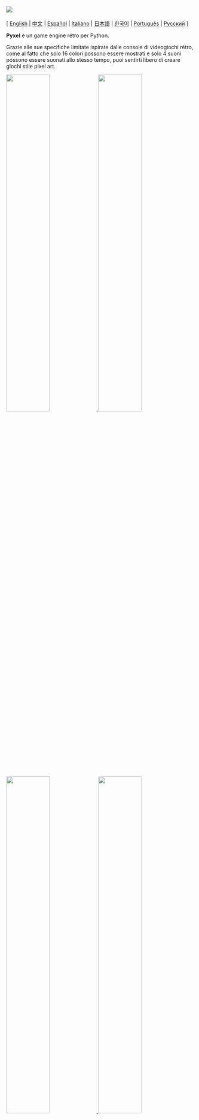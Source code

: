# <img src="images/pyxel_logo_152x64.png">

[ [English](README.md) | [中文](README.cn.md) | [Español](README.es.md) | [Italiano](README.it.md) | [日本語](README.ja.md) | [한국어](README.ko.md) | [Português](README.pt.md) | [Русский](README.ru.md) ]

**Pyxel** è un game engine rétro per Python.

Grazie alle sue specifiche limitate ispirate dalle console di videogiochi rétro, come al fatto che solo 16 colori possono essere mostrati e solo 4 suoni possono essere suonati allo stesso tempo, puoi sentirti libero di creare giochi stile pixel art.

<a href="pyxel/examples/01_hello_pyxel.py" target="_blank">
<img src="pyxel/examples/screenshots/01_hello_pyxel.gif" width="48%">
</a>

<a href="pyxel/examples/02_jump_game.py" target="_blank">
<img src="pyxel/examples/screenshots/02_jump_game.gif" width="48%">
</a>

<a href="pyxel/examples/03_draw_api.py" target="_blank">
<img src="pyxel/examples/screenshots/03_draw_api.gif" width="48%">
</a>

<a href="pyxel/examples/04_sound_api.py" target="_blank">
<img src="pyxel/examples/screenshots/04_sound_api.gif" width="48%">
</a>

<a href="pyxel/editor/screenshots/image_tilemap_editor.gif" target="_blank">
<img src="pyxel/editor/screenshots/image_tilemap_editor.gif" width="48%">
</a>

<a href="pyxel/editor/screenshots/sound_music_editor.gif" target="_blank">
<img src="pyxel/editor/screenshots/sound_music_editor.gif" width="48%">
</a>

Le specifiche della console di gioco e API per Pyxel si riferiscono ai mozzafiato [PICO-8](https://www.lexaloffle.com/pico-8.php) e [TIC-80](https://tic.computer/).

Pyxel è open source e libero da usare. Cominciamo a fare giochi rétro con Pyxel!

## Specifiche

- Funziona su Windows, Mac, e Linux
- Codice si scrive con Python3
- Palette di 16 colori fissi
- 3 banche di immagini di dimensioni 256x256
- 8 tilemap di dimensioni 256x256
- 4 canali con 64 suoni definibili
- 8 musiche che possono combinare suoni arbitrari
- Input di tastiera, mouse, e controller
- Editor suoni e immagini

### Palette colori

<img src="pyxel/examples/screenshots/05_color_palette.png">
<br><br>
<img src="images/pyxel_palette.png">

## Come installare

### Windows

Prima di tutto, installa [Python3](https://www.python.org/) (versione 3.6.8 o maggiore).

Una volta che hai installato Python con l'installer ufficiale, **aggiungi Python alla PATH** selezionando il tasto mostrato qui:

<img src="images/python_installer.png">

Dopo, installa Pyxel con il comando `pip` seguente dalla linea di comando:

```sh
pip install -U pyxel
```

### Mac

Prima di tutto, nell'ambiente dove è installato [Homebrew](https://brew.sh/) installa [Python3](https://www.python.org/) (versione 3.6.8 o maggiore) e i pacchetti necessari con il comando seguente:

```sh
brew install python3 gcc sdl2 sdl2_image gifsicle
```

Si può installare Python3 in altri modi, ma tieni conto che bisognerebbe installare altre librerie.

Dopo, **riavvia il terminale** e installa Pyxel con il comando `pip3`:

```sh
pip3 install -U pyxel
```

### Linux

Installa [Python3](https://www.python.org/) (versione 3.6.8 o maggiore) e i pacchetti necessari nel modo appropriato per ogni distribuzione.

**Ubuntu:**

```sh
sudo apt install python3 python3-pip libsdl2-dev libsdl2-image-dev gifsicle
sudo -H pip3 install -U pyxel
```

**openSUSE:**

```sh
sudo zypper install python3 python3-pip libSDL2-devel libSDL2_image-devel gifsicle
sudo -H pip3 install -U pyxel
```

### Altri ambienti

Per installare Pyxel in un ambiente diverso da quelli precedenti (32-bit Linux, Raspberry PI, ecc.), segui i procedimenti seguenti per compilare:

#### Installa strumenti e pacchetti necessari

- Toolchain compilazione C++ (dovrebbe includere i comandi gcc e make)
- libsdl2-dev e libsdl2-image-dev
- [Python3](https://www.python.org/) (versione 3.6.8 o maggiore) e comando pip

#### Esegui il comando seguente in qualsiasi cartella

```sh
git clone https://github.com/kitao/pyxel.git
cd pyxel
make -C pyxel/core clean all
pip3 install .
```

### Installa esempi

Dopo aver installato Pyxel, gli esempi di Pyxel saranno copiati nella corrente cartella con il comando seguente:

```sh
install_pyxel_examples
```

Gli esempi da copiare sono i seguenti:

- [01_hello_pyxel.py](pyxel/examples/01_hello_pyxel.py) - Applicazione più semplice
- [02_jump_game.py](pyxel/examples/02_jump_game.py) - Un gioco di salto con file Pyxel di risorsa
- [03_draw_api.py](pyxel/examples/03_draw_api.py) - Dimostrazione dell'API di disegno
- [04_sound_api.py](pyxel/examples/04_sound_api.py) - Dimostrazione dell'API di suono
- [05_color_palette.py](pyxel/examples/05_color_palette.py) - Lista di colori nella palette
- [06_click_game.py](pyxel/examples/06_click_game.py) - Gioco punta e clicca
- [07_snake.py](pyxel/examples/07_snake.py) - Gioco snake con colonna sonora
- [08_triangle_api.py](pyxel/examples/08_triangle_api.py) - Dimostrazione dell'API di disegno triangoli
- [09_shooter.py](pyxel/examples/09_shooter.py) - Gioco shoot'em up con transizioni schermo

Gli esempi possono essere eseguiti come qualsiasi file python:

**Windows:**

```sh
cd pyxel_examples
python 01_hello_pyxel.py
```

**Mac / Linux:**

```sh
cd pyxel_examples
python3 01_hello_pyxel.py
```

## Come usare

### Creare una applicazione Pyxel

Dopo aver importato il modulo Pyxel nel tuo codice python, Specifica la dimensione della finestra con la funzione `init`, poi avvia l'applicazione Pyxel con la funzione `run`.

```python
import pyxel

pyxel.init(160, 120)

def update():
    if pyxel.btnp(pyxel.KEY_Q):
        pyxel.quit()

def draw():
    pyxel.cls(0)
    pyxel.rect(10, 10, 20, 20, 11)

pyxel.run(update, draw)
```

I parametri della funzione `run` sono passate alla funzione `update` per aggiornare ogni frame e alla funzione `draw` per disegnare lo schermo quando necessario.

In una effettiva applicazione, è consigliato ricoprire codice pyxel in una classe come qui sotto:

```python
import pyxel

class App:
    def __init__(self):
        pyxel.init(160, 120)
        self.x = 0
        pyxel.run(self.update, self.draw)

    def update(self):
        self.x = (self.x + 1) % pyxel.width

    def draw(self):
        pyxel.cls(0)
        pyxel.rect(self.x, 0, 8, 8, 9)

App()
```

Si può anche scrivere codice semplice usando le funzioni `show` e `flip` per disegnare grafiche e animazioni semplici.

La funzione `show` mostra lo schermo e aspetta fino a che il tasto `ESC` non sia premuto.

```python
import pyxel

pyxel.init(120, 120)
pyxel.cls(1)
pyxel.circb(60, 60, 40, 7)
pyxel.show()
```

La funzione `flip` aggiorna lo schermo una volta.

```python
import pyxel

pyxel.init(120, 80)

while True:
    pyxel.cls(3)
    pyxel.rectb(pyxel.frame_count % 160 - 40, 20, 40, 40, 7)
    pyxel.flip()
```

### Controlli speciali

I controlli seguenti speciali possono essere eseguite mentre viene eseguita un'applicazione Pyxel:

- `Esc`<br>
Esci dall'applicazione
- `Alt(Option)+1`<br>
Salva uno screenshot sul desktop
- `Alt(Option)+2`<br>
Resetta il tempo d'inizio della registrazione schermo
- `Alt(Option)+3`<br>
Salva la registrazione schermo (gif) sul desktop (fino a 30 secondi)
- `Alt(Option)+0`<br>
Alterna il monitor di performance (fps, tempo d'aggiornamento, e tempo di disegno)
- `Alt(Option)+Enter`<br>
Alterna schermo intero

### Come creare una risorsa

Il Pyxel editor incluso può creare suoni ed immagini usate in un'applicazione Pyxel.

L'editor Pyxel è avviato con il comando seguente:

```sh
pyxeleditor [pyxel_resource_file]
```

Se il file di risorsa Pyxel (.pyxres) specificato esiste, allora il file viene caricato, e se non esiste, un nuovo file con quel nome viene creato.
Se il file risorsa viene omesso, il nome è `my_resource.pyxres`.

Dopo aver avviato l'editor Pyxel, il file può essere cambiato trascinando un'altro file risorsa. Se il file risorsa viene trascinato quando il tasto ``Ctrl``(``Cmd``) è premuto, solo il tipo di risorsa corrente (immagine/tilemap/suono/musica) che sta venendo modificata sarà caricato. Questa operazione permette di combinare multipli file risorsa in uno.

Il file risorsa creato può essere caricato con la funzione `load`.

L'editor Pyxel ha le seguenti modalità di modifica.

**Editor Immagini:**

La modalità per modificare banche d'immagini.

<img src="pyxel/editor/screenshots/image_editor.gif">

Trascinando un file png sullo schermo dell'editor immagini, l'immagine può essere caricata nella banca immagini selezionata.

**Editor Tilemap:**

La modalità per modificare tilemap immagini delle banche immagini sono posizionate in un modo a piastrelle.

<img src="pyxel/editor/screenshots/tilemap_editor.gif">

**Editor Suoni:**

Modalità per modificare suoni.

<img src="pyxel/editor/screenshots/sound_editor.gif">

**Editor Musica:**

La modalità per modificare musica in cui i suoni sono posizionati in ordine per poi essere risuonati.

<img src="pyxel/editor/screenshots/music_editor.gif">

### Altri metodi per creare risorse

Immagini e tilemap Pyxel possono anche essere creati nei modi seguenti:

- Crea un'immagine da una lista di stringhe con le funzioni `Image.set` o `Tilemap.set`
- Carica un file png nella palette Pyxel con la funzione `Image.load`

Suoni Pyxel possono anche essere creati nel modo seguente:

- Creare un suono da una stringa con le funzioni `Sound.set` o `Music.set`

Riferirsi al manuale dell'API per l'uso di queste funzioni.

### Come creare un eseguibile stand-alone

Usando il Pyxel Packager incluso, un eseguibile stand-alone che funzionerà anche in ambienti dove python non è installato può essere creato.

Per creare un eseguibile stand-alone, nell'ambiente dove è installato [PyInstaller](https://www.pyinstaller.org/) , specificare il file Python da essere usato per avviare l'applicazione con il comando `pyxelpackager` come segue:

```sh
pyxelpackager python_file
```

Quando il procedimento è completo, un eseguibile stand-alone è creato nella cartella `dist`

Se le risorce come file .pyxres e .png sono necessari, metterli nella cartella `assets` e saranno inclusi.

Si può anche specificare un'icona con l'opzione ``-i icon_file``.

## Manuale API

### Sistema

- `width`, `height`<br>
Lunghezza e altezza dello schermo

- `frame_count`<br>
Numero di frame passati

- `init(width, height, [caption], [scale], [palette], [fps], [quit_key], [fullscreen])`<br>
Inizializza l'applicazione Pyxel con la grandezza schermo (`width`, `height`). La grandezza massima dello schermo è 256<br>
Si può anche specificare il titolo della finestra con `caption`, la magnificazione del display con `scale`, il colore di palette con `palette`, il framerate con `fps`, la chiave per uscire dall'applicazione con `quit_key`, e se iniziare l'applicazione a schermo intero con `fullscreen`. `palette` è definita come una lista di 16 elementi di colori a 24 bit.<br>
per esempio: `pyxel.init(160, 120, caption="Pyxel with PICO-8 palette", palette=[0x000000, 0x1D2B53, 0x7E2553, 0x008751, 0xAB5236, 0x5F574F, 0xC2C3C7, 0xFFF1E8, 0xFF004D, 0xFFA300, 0xFFEC27, 0x00E436, 0x29ADFF, 0x83769C, 0xFF77A8, 0xFFCCAA], quit_key=pyxel.KEY_NONE, fullscreen=True)`

- `run(update, draw)`<br>
Inizia l'applicazione Pyxel e chiama la funzione `update` per aggiornare il frame e la funzione `draw` per disegnare

- `quit()`<br>
Uscire dall'applicazione Pyxel alla fine del frame corrente

- `flip()`<br>
Forza il disegno dello schermo (non usare in applicazioni normali)

- `show()`<br>
Disegna lo schermo e aspetta per sempre (non usare in applicazioni normali)

### Risorse

- `save(filename)`<br>
Salva il file risorsa (.pyxres) nella cartella d'esecuzione dello script

- `load(filename, [image], [tilemap], [sound], [music])`<br>
Leggi il file risorsa (.pyxres) dalla cartella d'esecuzione dello script. Se ``False`` è specificato per il tipo di risorsa (immagine/tilemap/suono/musica), la risorsa non sarà caricata.

### Input
- `mouse_x`, `mouse_y`<br>
La posizione corrente del cursore del mouse

- `mouse_wheel`<br>
Il valore corrente della rotella del mouse

- `btn(key)`<br>
Ritorna `True` se `key` è premuto, altrimenti ritorna `False` ([lista definizione tasti](pyxel/__init__.py))

- `btnp(key, [hold], [period])`<br>
Ritorna `True` se `key` è premuto quel frame, altrimenti ritorna `False`. Quando `hold` e `period` sono specificati, `True` sarà ritornato all'intervallo frame `period` quando `key` è premuto per più di `hold` frame

- `btnr(key)`<br>
Ritorna `True` se `key` è rilasciato quel frame, altrimenti ritorna `False`

- `mouse(visible)`<br>
Se `visible` è `True`, mostra il cursore mouse. Se `False`, nascondilo. Anche se il cursore mouse non è mostrato, la sua posizione è aggiornata.

### Grafica

- `image(img, [system])`<br>
Opera la banca immagini `img`(0-2) (vedere la classe Image). Se `system` è `True`, la banca immagine per il sistema può essere acquisito. 3 è per il font e l'editor risorse. 4 è per lo schermo del display<br>
per esempio: `pyxel.image(0).load(0, 0, "title.png")`

- `tilemap(tm)`<br>
Opera la tilemap `tm`(0-7) (vedere la classe Tilemap)

- `clip(x, y, w, h)`<br>
Imposta l'area di disegno dello schermo da (`x`, `y`) a lunghezza `w` e altezza `h`. Resettare l'area di disegno a schermo intero con `clip()`

- `pal(col1, col2)`<br>
Rimpiazza colore `col1` con `col2` al momento di disegno. `pal()` per tornare alla palette iniziale

- `cls(col)`<br>
Riempie lo schermo con `col`

- `pget(x, y)`<br>
Ritorna il colore del pixel su (`x`, `y`)

- `pset(x, y, col)`<br>
Disegna un pixel di colore `col` su (`x`, `y`)

- `line(x1, y1, x2, y2, col)`<br>
Disegna una linea di colore `col` da (`x1`, `y1`) a (`x2`, `y2`)

- `rect(x, y, w, h, col)`<br>
Disegna un rettangolo con lunghezza `w`, altezza `h` e colore `col` da (`x`, `y`)

- `rectb(x, y, w, h, col)`<br>
Disegna il contorno di un rettangolo di lunghezza `w`, altezza `h` e colore `col` da (`x`, `y`)

- `circ(x, y, r, col)`<br>
Disegna un cerchio di raggio `r` e colore `col` su (`x`, `y`)

- `circb(x, y, r, col)`<br>
Disegna il contorno di un cerchio di raggio `r` e colore `col` su (`x`, `y`)

- `tri(x1, y1, x2, y2, x3, y3, col)`<br>
Disegna un triangolo con vertici (`x1`, `y1`), (`x2`, `y2`), (`x3`, `y3`) e colore `col`

- `trib(x1, y1, x2, y2, x3, y3, col)`<br>
Disegna il contorno di un triangolo con vertici (`x1`, `y1`), (`x2`, `y2`), (`x3`, `y3`) e colore `col`

- `blt(x, y, img, u, v, w, h, [colkey])`<br>
Copia la regione di grandezza (`w`, `h`) da (`u`, `v`) della banca immagini `img`(0-2) a (`x`, `y`). Se un valore negativo è impostato per `w` e/o `h`, sarà invertito orizzontalmente o verticalmente. Se `colkey` è specificato, verrà trattato come colore trasparente

<img src="images/image_bank_mechanism.png">

- `bltm(x, y, tm, u, v, w, h, [colkey])`<br>
Disegna la tilemap `tm`(0-7) su (`x`, `y`) seguendo l'informazione delle piastrelle di grandezza (`w`, `h`) da (`u`, `v`). Se `colkey` è specificato, verrà trattato come colore trasparente. Una piastrella della tilemap è disegnata con una grandezza di 8x8, e se il numero di piastrella è 0, indica la regione (0, 0)-(7, 7) della banca immagini, se 1, indica (8, 0)-(15, 0)

<img src="images/tilemap_mechanism.png">

- `text(x, y, s, col)`<br>
Disegna una stringa `s` di colore `col` su (`x`, `y`)

### Audio

- `sound(snd, [system])`<br>
Opera il suono `snd`(0-63) (Vedere classe Sound). Se `system` è `True`, the sound 64 for system can be accessed<br>
per esempio: `pyxel.sound(0).speed = 60`

- `music(msc)`<br>
Opera la musica `msc`(0-7) (vedere la classe Music)

- `play_pos(ch)`<br>
Dà la posizione del playback sonoro di canale `ch`. I 100 e 1000 indicano il numero di suono e gli 1 e 10 indicano il numero della nota. Quando il playback è finito, ritorna `-1`

- `play(ch, snd, loop=False)`<br>
Suona `snd`(0-63) sul canale `ch`(0-3). Suona in ordine quando `snd` è una lista

- `playm(msc, loop=False)`<br>
Suona la musica `msc`(0-7)

- `stop([ch])`<br>
Ferma playback di tutti i canali. Se `ch`(0-3) è specificato, ferma solo il canale corrispondente

### Image Class

- `width`, `height`<br>
La lunghezza e l'altezza dell'immagine

- `data`<br>
I dati dell'immagine (lista bidimensionale da 256x256)

- `get(x, y)`<br>
Trova i dati dell'immagine su (`x`, `y`)

- `set(x, y, data)`<br>
Imposta i dati dell'immagine su (`x`, `y`) da un valore o una lista di stringhe<br>
per esempio: `pyxel.image(0).set(10, 10, ["1234", "5678", "9abc", "defg"])`

- `load(x, y, filename)`<br>
Leggi l'immagine png dalla cartella d'esecuzione dello script su (`x`, `y`)

- `copy(x, y, img, u, v, w, h)`<br>
Copia la regione di grandezza (`w`, `h`) da (`u`, `v`) della banca immagini `img`(0-2) a (`x`, `y`)

### Classe Tilemap

- `width`, `height`<br>
Lunghezza e altezza della tilemap

- `data`<br>
I dati della tilemap (lista bidimensionale da 256x256)

- `refimg`<br>
La banca immagini che la tilemap prende in riferimento

- `get(x, y)`<br>
Trova i dati della tilemap su (`x`, `y`)

- `set(x, y, data)`<br>
Imposta i dati della tilemap su (`x`, `y`) da un valore o una lista di stringhe.<br>
per esempio: `pyxel.tilemap(0).set(0, 0, ["000102", "202122", "a0a1a2", "b0b1b2"])`

- `copy(x, y, tm, u, v, w, h)`<br>
Copia la regione di grandezza (`w`, `h`) da (`u`, `v`) della tilemap `tm`(0-7) a (`x`, `y`)

### Classe Sound

- `note`<br>
Lista di note(0-127) (33 = 'A2' = 440Hz)

- `tone`<br>
Lista di toni(0:Triangolo / 1:Quadrato / 2:Impulso / 3:Rumore)

- `volume`<br>
Lista di volume(0-7)

- `effect`<br>
Lista di effetti(0:Nessuno / 1:Scivolo / 2:Vibrato / 3:Sfumato in uscita)

- `speed`<br>
Lunghezza di una nota(120 = 1 second per tone)

- `set(note, tone, volume, effect, speed)`<br>
Imposta una nota, tono, volume, ed effetto con una stringa. Se la lunghezza del tono, volume o effetto è minore della lunghezza della nota, è ripetuto dall'inizio

- `set_note(note)`<br>
Imposta la nota con una stringa fatta da 'CDEFGAB'+'#-'+'0123' o 'R'. Non sensibile al maiuscolo e gli spazi sono ignorati<br>
per esempio: `pyxel.sound(0).set_note("G2B-2D3R RF3F3F3")`

- `set_tone(tone)`<br>
Imposta il tono con una stringa fatta da 'TSPN'. Non sensibile al maiuscolo e gli spazi sono ignorati<br>
e.g. `pyxel.sound(0).set_tone("TTSS PPPN")`

- `set_volume(volume)`<br>
Imposta il volume con una stringa fatta da '01234567'. Non sensibile al maiuscolo e gli spazi sono ignorati<br>
e.g. `pyxel.sound(0).set_volume("7777 7531")`

- `set_effect(effect)`<br>
Imposta l'effetto con una stringa fatta da 'NSVF'. Non sensibile al maiuscolo e gli spazi sono ignorati<br>
e.g. `pyxel.sound(0).set_effect("NFNF NVVS")`

### Music Class

- `ch0`<br>
Lista di sound(0-63) suonata su canale 0. Se è specificata una lista vuota, il canale non è usato per playback

- `ch1`<br>
Lista di sound(0-63) suonata su canale 1. Se è specificata una lista vuota, il canale non è usato per playback

- `ch2`<br>
Lista di sound(0-63) suonata su canale 2. Se è specificata una lista vuota, il canale non è usato per playback

- `ch3`<br>
Lista di sound(0-63) suonata su canale 3. Se è specificata una lista vuota, il canale non è usato per playback

- `set(ch0, ch1, ch2, ch3)`<br>
Imposta la lista di sound(0-63) di tutti i canali. Se è specificata una lista vuota, il canale non è usato per playback<br>
per esempio: `pyxel.music(0).set([0, 1], [2, 3], [4], [])`

- `set_ch0(data)`<br>
Imposta la lista di sound(0-63) di canale 0

- `set_ch1(data)`<br>
Imposta la lista di sound(0-63) di canale 1

- `set_ch2(data)`<br>
Imposta la lista di sound(0-63) di canale 2

- `set_ch3(data)`<br>
Imposta la lista di sound(0-63) di canale 3

## Come contribuire

### Emettere un nuovo problema

Usare [il tracciante di problemi](https://github.com/kitao/pyxel/issues) per segnalare bug e richieste di miglioramenti/capacità nuove.
Prima di emettere un nuovo problema, cerca nel tracciante di problemi per assicurarti che non ci siano problemi simili già aperti.

Quando emettendo un problema, selezionare un template da [questo link](https://github.com/kitao/pyxel/issues/new/choose).

### Testare manualmente

Chiunque che testi il codice manualmente e segnali bug o consigli per miglioramenti nel tracciante di problemi sono benvenuti!

### Emettere una pull request

Patch/fix sono accettati in forma di pull request (PR). Assicurarsi che il problema per cui si emetta una pull request sia aperto nel tracciante di problemi.

Le pull request emesse sono presupposte di accettare di essere pubblicate sotto la [licenza MIT](LICENZA).

## Altre informazioni

- [Wiki](https://github.com/kitao/pyxel/wiki)
- [Subreddit](https://www.reddit.com/r/pyxel/)
- [Server Discord (Inglese)](https://discord.gg/FC7kUZJ)
- [Server Discord (Giapponese - 日本語版)](https://discord.gg/qHA5BCS)

## Licenza

Pyxel è sotto la [licenza MIT](http://en.wikipedia.org/wiki/MIT_License). Può essere riusato in software proprietario affinche tutte le copie del software includano una copia dei termini della licenza MIT e dei notice di copyright.

Pyxel usa il software seguente:

- [SDL2](https://www.libsdl.org/)
- [miniz-cpp](https://github.com/tfussell/miniz-cpp)
- [Gifsicle](https://www.lcdf.org/gifsicle/)
